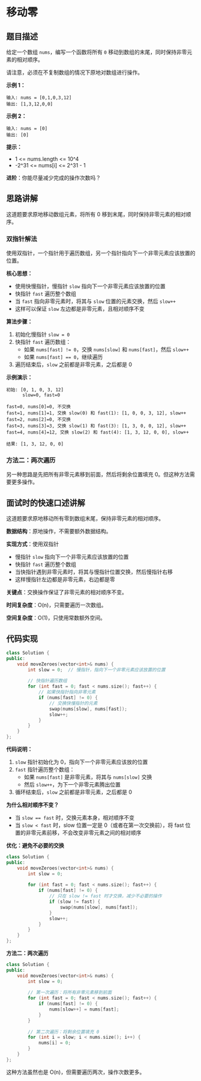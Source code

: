 # 移动零

## 题目描述

给定一个数组 `nums`，编写一个函数将所有 `0` 移动到数组的末尾，同时保持非零元素的相对顺序。

请注意，必须在不复制数组的情况下原地对数组进行操作。

**示例 1：**
```
输入: nums = [0,1,0,3,12]
输出: [1,3,12,0,0]
```

**示例 2：**
```
输入: nums = [0]
输出: [0]
```

**提示：**
- 1 <= nums.length <= 10^4
- -2^31 <= nums[i] <= 2^31 - 1

**进阶**：你能尽量减少完成的操作次数吗？

## 思路讲解

这道题要求原地移动数组元素，将所有 0 移到末尾，同时保持非零元素的相对顺序。

### 双指针解法

使用双指针，一个指针用于遍历数组，另一个指针指向下一个非零元素应该放置的位置。

**核心思想：**
- 使用快慢指针，慢指针 `slow` 指向下一个非零元素应该放置的位置
- 快指针 `fast` 遍历整个数组
- 当 `fast` 指向非零元素时，将其与 `slow` 位置的元素交换，然后 `slow++`
- 这样可以保证 `slow` 左边都是非零元素，且相对顺序不变

**算法步骤：**
1. 初始化慢指针 `slow = 0`
2. 快指针 `fast` 遍历数组：
   - 如果 `nums[fast] != 0`，交换 `nums[slow]` 和 `nums[fast]`，然后 `slow++`
   - 如果 `nums[fast] == 0`，继续遍历
3. 遍历结束后，`slow` 之前都是非零元素，之后都是 0

**示例演示：**
```
初始: [0, 1, 0, 3, 12]
      slow=0, fast=0

fast=0, nums[0]=0, 不交换
fast=1, nums[1]=1, 交换 slow(0) 和 fast(1): [1, 0, 0, 3, 12], slow++
fast=2, nums[2]=0, 不交换
fast=3, nums[3]=3, 交换 slow(1) 和 fast(3): [1, 3, 0, 0, 12], slow++
fast=4, nums[4]=12, 交换 slow(2) 和 fast(4): [1, 3, 12, 0, 0], slow++

结果: [1, 3, 12, 0, 0]
```

### 方法二：两次遍历
另一种思路是先把所有非零元素移到前面，然后将剩余位置填充 0。但这种方法需要更多操作。

## 面试时的快速口述讲解

这道题要求原地移动所有零到数组末尾，保持非零元素的相对顺序。

**数据结构**：原地操作，不需要额外数据结构。

**实现方式**：使用双指针
- 慢指针 `slow` 指向下一个非零元素应该放置的位置
- 快指针 `fast` 遍历整个数组
- 当快指针遇到非零元素时，将其与慢指针位置交换，然后慢指针右移
- 这样慢指针左边都是非零元素，右边都是零

**关键点**：交换操作保证了非零元素的相对顺序不变。

**时间复杂度**：O(n)，只需要遍历一次数组。

**空间复杂度**：O(1)，只使用常数额外空间。

## 代码实现

```cpp
class Solution {
public:
    void moveZeroes(vector<int>& nums) {
        int slow = 0;  // 慢指针，指向下一个非零元素应该放置的位置
        
        // 快指针遍历数组
        for (int fast = 0; fast < nums.size(); fast++) {
            // 如果快指针指向非零元素
            if (nums[fast] != 0) {
                // 交换快慢指针的元素
                swap(nums[slow], nums[fast]);
                slow++;
            }
        }
    }
};
```

**代码说明：**
1. `slow` 指针初始化为 0，指向下一个非零元素应该放的位置
2. `fast` 指针遍历整个数组：
   - 如果 `nums[fast]` 是非零元素，将其与 `nums[slow]` 交换
   - 然后 `slow++`，为下一个非零元素腾出位置
3. 循环结束后，`slow` 之前都是非零元素，之后都是 0

**为什么相对顺序不变？**
- 当 `slow == fast` 时，交换元素本身，相对顺序不变
- 当 `slow < fast` 时，slow 位置一定是 0（或者在第一次交换前），将 fast 位置的非零元素前移，不会改变非零元素之间的相对顺序

**优化：避免不必要的交换**
```cpp
class Solution {
public:
    void moveZeroes(vector<int>& nums) {
        int slow = 0;
        
        for (int fast = 0; fast < nums.size(); fast++) {
            if (nums[fast] != 0) {
                // 只在 slow != fast 时才交换，减少不必要的操作
                if (slow != fast) {
                    swap(nums[slow], nums[fast]);
                }
                slow++;
            }
        }
    }
};
```

**方法二：两次遍历**
```cpp
class Solution {
public:
    void moveZeroes(vector<int>& nums) {
        int slow = 0;
        
        // 第一次遍历：将所有非零元素移到前面
        for (int fast = 0; fast < nums.size(); fast++) {
            if (nums[fast] != 0) {
                nums[slow++] = nums[fast];
            }
        }
        
        // 第二次遍历：将剩余位置填充 0
        for (int i = slow; i < nums.size(); i++) {
            nums[i] = 0;
        }
    }
};
```

这种方法虽然也是 O(n)，但需要遍历两次，操作次数更多。

